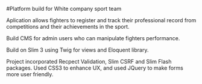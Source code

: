 #Platform build for White company sport team

Aplication allows fighters to register and track their professional record from competitions and their achievements in the sport.

Build CMS for admin users who can manipulate fighters performance.

Build on Slim 3 using Twig for views and Eloquent library.

Project incorporated Recpect Validation, Slim CSRF and Slim Flash packages.
Used CSS3  to enhance UX, and used JQuery to make forms more user friendly.
